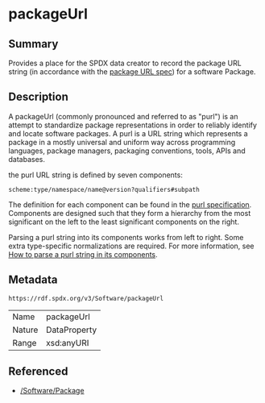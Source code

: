 <!-- Automatically generated by spec-parser v2.0.0 on 2024-01-26T22:18:46.241893+00:00 -->
<!-- SPDX-License-Identifier: Community-Spec-1.0 -->

# packageUrl

## Summary

Provides a place for the SPDX data creator to record the package URL string (in accordance with the [package URL spec](https://github.com/package-url/purl-spec/blob/master/PURL-SPECIFICATION.rst)) for a software Package.


## Description

A packageUrl (commonly pronounced and referred to as "purl") is an attempt to standardize package representations in order to reliably identify and locate software packages. A purl is a URL string which represents a package in a mostly universal and uniform way across programming languages, package managers, packaging conventions, tools, APIs and databases.

the purl URL string is defined by seven components:
```
scheme:type/namespace/name@version?qualifiers#subpath
```

The definition for each component can be found in the [purl specification](https://github.com/package-url/purl-spec/blob/master/PURL-SPECIFICATION.rst). Components are designed such that they form a hierarchy from the most significant on the left to the least significant components on the right. 

Parsing a purl string into its components works from left to right. Some extra type-specific normalizations are required. For more information, see [How to parse a purl string in its components](https://github.com/package-url/purl-spec/blob/master/PURL-SPECIFICATION.rst#how-to-parse-a-purl-string-in-its-components).


## Metadata

`https://rdf.spdx.org/v3/Software/packageUrl`


| | |
|---|---|
| Name | packageUrl |
| Nature | DataProperty |
| Range | xsd:anyURI |




## Referenced

- [/Software/Package](../../Software/Classes/Package.md)

